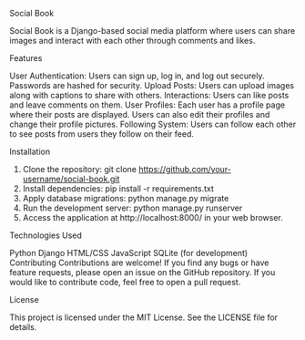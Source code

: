 Social Book

Social Book is a Django-based social media platform where users can share images and interact with each other through comments and likes.

Features

User Authentication: Users can sign up, log in, and log out securely. Passwords are hashed for security.
Upload Posts: Users can upload images along with captions to share with others.
Interactions: Users can like posts and leave comments on them.
User Profiles: Each user has a profile page where their posts are displayed. Users can also edit their profiles and change their profile pictures.
Following System: Users can follow each other to see posts from users they follow on their feed.

Installation
1. Clone the repository:
   git clone https://github.com/your-username/social-book.git
2. Install dependencies:
   pip install -r requirements.txt
3. Apply database migrations:
   python manage.py migrate
4. Run the development server:
   python manage.py runserver
5. Access the application at http://localhost:8000/ in your web browser.

Technologies Used

Python
Django
HTML/CSS
JavaScript
SQLite (for development)
Contributing
Contributions are welcome! If you find any bugs or have feature requests, please open an issue on the GitHub repository. If you would like to contribute code, feel free to open a pull request.

License

This project is licensed under the MIT License. See the LICENSE file for details.
